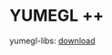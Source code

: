 # YUMEGL ++

yumegl-libs: [download](https://drive.google.com/drive/folders/1sia8GdaQtF6IfAa7QOfRG_ASMAHdXo2_?hl=pl)
